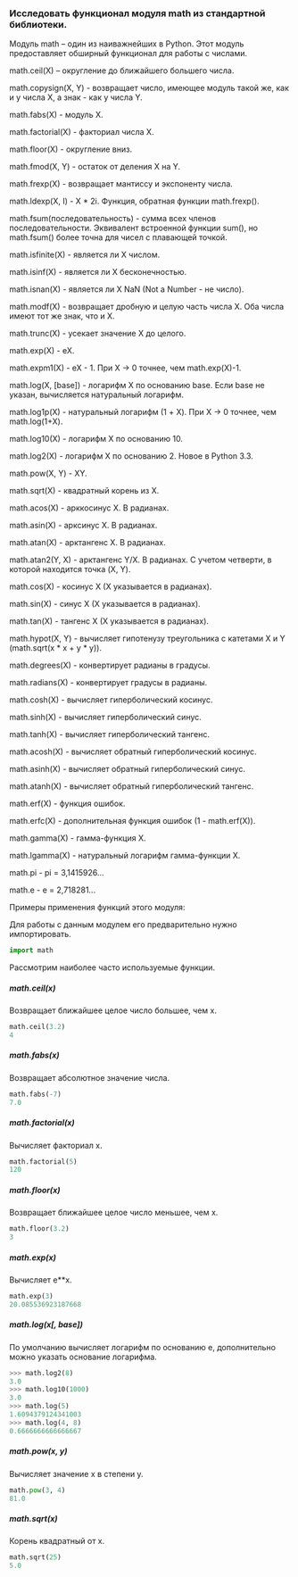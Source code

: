 ### Исследовать функционал модуля math из стандартной библиотеки.

Модуль math – один из наиважнейших в Python. Этот модуль предоставляет обширный функционал для работы с числами.

math.ceil(X) – округление до ближайшего большего числа.

math.copysign(X, Y) - возвращает число, имеющее модуль такой же, как и у числа X, а знак - как у числа Y.

math.fabs(X) - модуль X.

math.factorial(X) - факториал числа X.

math.floor(X) - округление вниз.

math.fmod(X, Y) - остаток от деления X на Y.

math.frexp(X) - возвращает мантиссу и экспоненту числа.

math.ldexp(X, I) - X * 2i. Функция, обратная функции math.frexp().

math.fsum(последовательность) - сумма всех членов последовательности. Эквивалент встроенной функции sum(), но math.fsum() более точна для чисел с плавающей точкой.

math.isfinite(X) - является ли X числом.

math.isinf(X) - является ли X бесконечностью.

math.isnan(X) - является ли X NaN (Not a Number - не число).

math.modf(X) - возвращает дробную и целую часть числа X. Оба числа имеют тот же знак, что и X.

math.trunc(X) - усекает значение X до целого.

math.exp(X) - eX.

math.expm1(X) - eX - 1. При X → 0 точнее, чем math.exp(X)-1.

math.log(X, [base]) - логарифм X по основанию base. Если base не указан, вычисляется натуральный логарифм.

math.log1p(X) - натуральный логарифм (1 + X). При X → 0 точнее, чем math.log(1+X).

math.log10(X) - логарифм X по основанию 10.

math.log2(X) - логарифм X по основанию 2. Новое в Python 3.3.

math.pow(X, Y) - XY.

math.sqrt(X) - квадратный корень из X.

math.acos(X) - арккосинус X. В радианах.

math.asin(X) - арксинус X. В радианах.

math.atan(X) - арктангенс X. В радианах.

math.atan2(Y, X) - арктангенс Y/X. В радианах. С учетом четверти, в которой находится точка (X, Y).

math.cos(X) - косинус X (X указывается в радианах).

math.sin(X) - синус X (X указывается в радианах).

math.tan(X) - тангенс X (X указывается в радианах).

math.hypot(X, Y) - вычисляет гипотенузу треугольника с катетами X и Y (math.sqrt(x * x + y * y)).

math.degrees(X) - конвертирует радианы в градусы.

math.radians(X) - конвертирует градусы в радианы.

math.cosh(X) - вычисляет гиперболический косинус.

math.sinh(X) - вычисляет гиперболический синус.

math.tanh(X) - вычисляет гиперболический тангенс.

math.acosh(X) - вычисляет обратный гиперболический косинус.

math.asinh(X) - вычисляет обратный гиперболический синус.

math.atanh(X) - вычисляет обратный гиперболический тангенс.

math.erf(X) - функция ошибок.

math.erfc(X) - дополнительная функция ошибок (1 - math.erf(X)).

math.gamma(X) - гамма-функция X.

math.lgamma(X) - натуральный логарифм гамма-функции X.

math.pi - pi = 3,1415926...

math.e - e = 2,718281...

Примеры применения функций этого модуля:

Для работы с данным модулем его предварительно нужно импортировать.

```python
import math
```
Рассмотрим наиболее часто используемые функции.

##### math.ceil(x)

Возвращает ближайшее целое число большее, чем x.

```python
math.ceil(3.2)
4
```

##### math.fabs(x)

Возвращает абсолютное значение числа.

```python
math.fabs(-7)
7.0
```

##### math.factorial(x)

Вычисляет факториал x.

```python
math.factorial(5)
120
```

##### math.floor(x)

Возвращает ближайшее целое число меньшее, чем x.

```python
math.floor(3.2)
3
```

##### math.exp(x)

Вычисляет e**x.

```python
math.exp(3)
20.085536923187668
```

##### math.log(x[, base])

По умолчанию вычисляет логарифм по основанию e, дополнительно можно указать основание логарифма.

```python
>>> math.log2(8)
3.0
>>> math.log10(1000)
3.0
>>> math.log(5)
1.6094379124341003
>>> math.log(4, 8)
0.6666666666666667
```

##### math.pow(x, y)

Вычисляет значение x в степени y.

```python
math.pow(3, 4)
81.0
```

##### math.sqrt(x)

Корень квадратный от x.

```python
math.sqrt(25)
5.0
```










